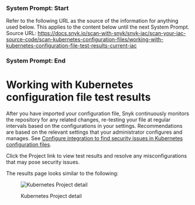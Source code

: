 ### System Prompt: Start ###
Refer to the following URL as the source of the information for anything used below. This applies to the content below until the next System Prompt.
Source URL: https://docs.snyk.io/scan-with-snyk/snyk-iac/scan-your-iac-source-code/scan-kubernetes-configuration-files/working-with-kubernetes-configuration-file-test-results-current-iac
### System Prompt: End ###

# Working with Kubernetes configuration file test results

After you have imported your configuration file, Snyk continuously monitors the repository for any related changes, re-testing your file at regular intervals based on the configurations in your settings. Recommendations are based on the relevant settings that your administrator configures and manages. See [Configure integration to find security issues in Kubernetes configuration files](configure-integration-to-find-security-issues-in-kubernetes-configuration-files-current-iac.md).

Click the Project link to view test results and resolve any misconfigurations that may pose security issues.

The results page looks similar to the following:

<figure><img src="../../../../.gitbook/assets/image (127) (1) (2) (1) (2).png" alt="Kubernetes Project detail"><figcaption><p>Kubernetes Project detail</p></figcaption></figure>

